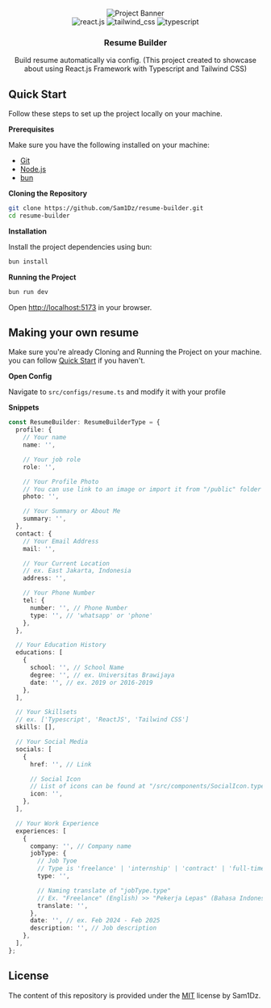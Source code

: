 <div align="center">
  <br />
  <img src="https://i.imgur.com/5UAIpbQ.png" alt="Project Banner">
  <br />

  <div>
    <img src="https://img.shields.io/badge/react.js-006879?style=for-the-badge&logo=react&logoColor=white" alt="react.js" />
    <img src="https://img.shields.io/badge/tailwind_css-1c6586?style=for-the-badge&logo=tailwindcss&logoColor=white" alt="tailwind_css" />
    <img src="https://img.shields.io/badge/-typescript-3b608f?style=for-the-badge&logo=typescript&logoColor=white" alt="typescript" />
  </div>

  <h3 align="center">Resume Builder</h3>

  <div align="center">
    Build resume automatically via config. (This project created to showcase about using React.js Framework with Typescript and Tailwind CSS) 
  </div>
</div>

## <a name="quick-start">Quick Start</a>

Follow these steps to set up the project locally on your machine.

**Prerequisites**

Make sure you have the following installed on your machine:

- [Git](https://git-scm.com/)
- [Node.js](https://nodejs.org/en)
- [bun](https://bun.sh/)

**Cloning the Repository**

```bash
git clone https://github.com/Sam1Dz/resume-builder.git
cd resume-builder
```

**Installation**

Install the project dependencies using bun:

```bash
bun install
```

**Running the Project**

```bash
bun run dev
```

Open [http://localhost:5173](http://localhost:5173) in your browser.

## Making your own resume

Make sure you're already Cloning and Running the Project on your machine. you can follow [Quick Start](#quick-start) if you haven't.

**Open Config**

Navigate to `src/configs/resume.ts` and modify it with your profile

**Snippets**

```typescript
const ResumeBuilder: ResumeBuilderType = {
  profile: {
    // Your name
    name: '',

    // Your job role
    role: '',

    // Your Profile Photo
    // You can use link to an image or import it from "/public" folder
    photo: '',

    // Your Summary or About Me
    summary: '',
  },
  contact: {
    // Your Email Address
    mail: '',

    // Your Current Location
    // ex. East Jakarta, Indonesia
    address: '',

    // Your Phone Number
    tel: {
      number: '', // Phone Number
      type: '', // 'whatsapp' or 'phone'
    },
  },

  // Your Education History
  educations: [
    {
      school: '', // School Name
      degree: '', // ex. Universitas Brawijaya
      date: '', // ex. 2019 or 2016-2019
    },
  ],

  // Your Skillsets
  // ex. ['Typescript', 'ReactJS', 'Tailwind CSS']
  skills: [],

  // Your Social Media
  socials: [
    {
      href: '', // Link

      // Social Icon
      // List of icons can be found at "/src/components/SocialIcon.type.ts"
      icon: '',
    },
  ],

  // Your Work Experience
  experiences: [
    {
      company: '', // Company name
      jobType: {
        // Job Tyoe
        // Type is 'freelance' | 'internship' | 'contract' | 'full-time' | 'part-time'
        type: '',

        // Naming translate of "jobType.type"
        // Ex. "Freelance" (English) >> "Pekerja Lepas" (Bahasa Indonesia)
        translate: '',
      },
      date: '', // ex. Feb 2024 - Feb 2025
      description: '', // Job description
    },
  ],
};
```

## License

The content of this repository is provided
under the [MIT](LICENSE) license by Sam1Dz.
